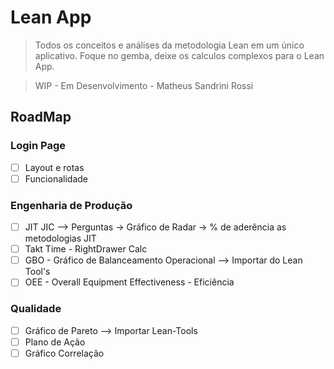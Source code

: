 # Lean App

> Todos os conceitos e análises da metodologia Lean em um único aplicativo. Foque no gemba, deixe os calculos complexos para o Lean App.

> WIP - Em Desenvolvimento - Matheus Sandrini Rossi

## RoadMap
### Login Page
- [ ] Layout e rotas
- [ ] Funcionalidade
### Engenharia de Produção
- [ ] JIT JIC --> Perguntas -> Gráfico de Radar -> % de aderência as metodologias JIT
- [ ] Takt Time - RightDrawer Calc
- [ ] GBO - Gráfico de Balanceamento Operacional --> Importar do Lean Tool's
- [ ] OEE - Overall Equipment Effectiveness - Eficiência
### Qualidade
- [ ] Gráfico de Pareto --> Importar Lean-Tools
- [ ] Plano de Ação
- [ ] Gráfico Correlação
